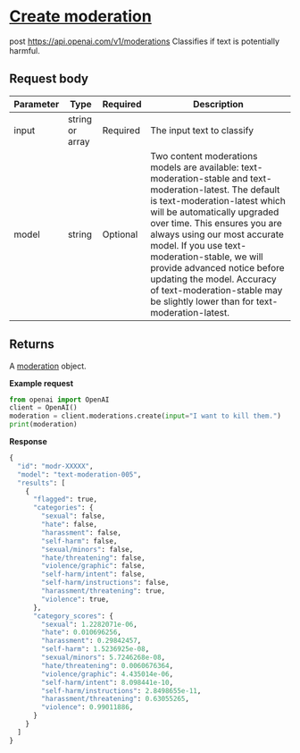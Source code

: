 # [Create moderation](/docs/api-reference/moderations/create)
post https://api.openai.com/v1/moderations 
Classifies if text is potentially harmful. 
## Request body 
| Parameter | Type   | Required | Description|
| --- | --- | --- | --- |
| input | string or array | Required | The input text to classify| 
| model | string | Optional | Two content moderations models are available:                   text-moderation-stable and                   text-moderation-latest.                                     The default is text-moderation-latest which will                   be automatically upgraded over time. This ensures you are                   always using our most accurate model. If you use                   text-moderation-stable, we will provide advanced                   notice before updating the model. Accuracy of                   text-moderation-stable may be slightly lower than                   for text-moderation-latest.| 
## Returns 
A
                [moderation](/docs/api-reference/moderations/object)
                object. 

**Example request**
```python
from openai import OpenAI
client = OpenAI()
moderation = client.moderations.create(input="I want to kill them.")
print(moderation)
```

**Response**
```python
{
  "id": "modr-XXXXX",
  "model": "text-moderation-005",
  "results": [
    {
      "flagged": true,
      "categories": {
        "sexual": false,
        "hate": false,
        "harassment": false,
        "self-harm": false,
        "sexual/minors": false,
        "hate/threatening": false,
        "violence/graphic": false,
        "self-harm/intent": false,
        "self-harm/instructions": false,
        "harassment/threatening": true,
        "violence": true,
      },
      "category_scores": {
        "sexual": 1.2282071e-06,
        "hate": 0.010696256,
        "harassment": 0.29842457,
        "self-harm": 1.5236925e-08,
        "sexual/minors": 5.7246268e-08,
        "hate/threatening": 0.0060676364,
        "violence/graphic": 4.435014e-06,
        "self-harm/intent": 8.098441e-10,
        "self-harm/instructions": 2.8498655e-11,
        "harassment/threatening": 0.63055265,
        "violence": 0.99011886,
      }
    }
  ]
}
```

